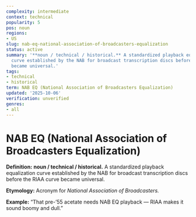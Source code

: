 ```yaml
---
complexity: intermediate
context: technical
popularity: 5
pos: noun
regions:
- US
slug: nab-eq-national-association-of-broadcasters-equalization
status: active
summary: '**noun / technical / historical.** A standardized playback equalization
  curve established by the NAB for broadcast transcription discs before the RIAA curve
  became universal.'
tags:
- technical
- historical
term: NAB EQ (National Association of Broadcasters Equalization)
updated: '2025-10-06'
verification: unverified
genres:
- all
---
```


# NAB EQ (National Association of Broadcasters Equalization)

**Definition:** **noun / technical / historical.** A standardized playback equalization curve established by the NAB for broadcast transcription discs before the RIAA curve became universal.

**Etymology:** Acronym for *National Association of Broadcasters.*

**Example:** “That pre-’55 acetate needs NAB EQ playback — RIAA makes it sound boomy and dull.”

